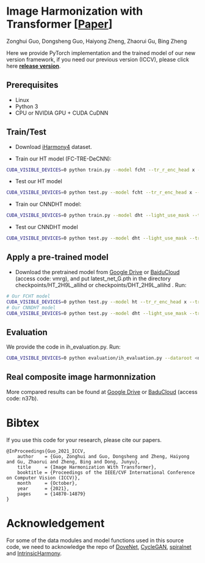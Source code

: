 <base target="_blank"/>


# Image Harmonization with Transformer **[[Paper](https://openaccess.thecvf.com/content/ICCV2021/papers/Guo_Image_Harmonization_With_Transformer_ICCV_2021_paper.pdf)]**<br>
Zonghui Guo, Dongsheng Guo, Haiyong Zheng, Zhaorui Gu, Bing Zheng<br>


Here we provide PyTorch implementation and the trained model of our new version framework, if you need our previous version (ICCV), please click here **[release version](https://github.com/zhenglab/HarmonyTransformer/releases/tag/v1.0)**.

## Prerequisites

- Linux
- Python 3
- CPU or NVIDIA GPU + CUDA CuDNN

## Train/Test
- Download [iHarmony4](https://github.com/bcmi/Image-Harmonization-Dataset-iHarmony4) dataset.

- Train our HT model (FC-TRE-DeCNN):
```bash
CUDA_VISIBLE_DEVICES=0 python train.py --model fcht --tr_r_enc_head x --tr_r_enc_layers x --name experiment_name --dataset_root <dataset_dir> --dataset_name IHD --batch_size xx --init_port xxxx
```
- Test our HT model
```bash
CUDA_VISIBLE_DEVICES=0 python test.py --model fcht --tr_r_enc_head x --tr_r_enc_layers x --name experiment_name --dataset_root <dataset_dir> --dataset_name IHD --batch_size xx --init_port xxxx
```

- Train our CNNDHT model:
```bash
CUDA_VISIBLE_DEVICES=0 python train.py --model dht --light_use_mask --tr_r_enc_head 2 --tr_r_enc_layers 9  --tr_i_dec_head 2 --tr_i_dec_layers 9 --tr_l_enc_head 2 --tr_l_enc_layers 9 --tr_l_dec_head 2 --tr_l_dec_layers 9 --name DHT_2H9L_allihd --dataset_root <dataset_dir> --dataset_name IHD --batch_size xx --init_port xxxx
```
- Test our CNNDHT model
```bash
CUDA_VISIBLE_DEVICES=0 python test.py --model dht --light_use_mask --tr_r_enc_head 2 --tr_r_enc_layers 9  --tr_i_dec_head 2 --tr_i_dec_layers 9 --tr_l_enc_head 2 --tr_l_enc_layers 9 --tr_l_dec_head 2 --tr_l_dec_layers 9 --name DHT_2H9L_allihd --dataset_root <dataset_dir> --dataset_name IHD --batch_size xx --init_port xxxx
```

## Apply a pre-trained model
- Download the pretrained model from [Google Drive](https://drive.google.com/file/d/1uQqveBSUfTmvA4FEWC_stAyf2oMS4UHC/view?usp=sharing) or [BaiduCloud](https://pan.baidu.com/s/1KxN0WYwaLBP1THatuzhq1A) (access code: vmrg), and put latest_net_G.pth in the directory checkpoints/HT_2H9L_allihd or checkpoints/DHT_2H9L_allihd . Run:
```bash
# Our FCHT model
CUDA_VISIBLE_DEVICES=0 python test.py --model ht --tr_r_enc_head x --tr_r_enc_layers x --name HT_2H9L_allihd --dataset_root <dataset_dir> --dataset_name IHD --batch_size xx --init_port xxxx
# Our CNNDHT model
CUDA_VISIBLE_DEVICES=0 python test.py --model dht --light_use_mask --tr_r_enc_head 2 --tr_r_enc_layers 9  --tr_i_dec_head 2 --tr_i_dec_layers 9 --tr_l_enc_head 2 --tr_l_enc_layers 9 --tr_l_dec_head 2 --tr_l_dec_layers 9 --name DHT_2H9L_allihd --dataset_root <dataset_dir> --dataset_name IHD --batch_size xx --init_port xxxx
```
## Evaluation
We provide the code in ih_evaluation.py. Run:
```bash
CUDA_VISIBLE_DEVICES=0 python evaluation/ih_evaluation.py --dataroot <dataset_dir> --result_root  results/experiment/test_latest/images/ --evaluation_type our --dataset_name ALL
```

## Real composite image harmonnization
More compared results can be found at [Google Drive](https://drive.google.com/file/d/1qkLdvS8rTng4bxWKSFjtfPgQ5SK2OvGa/view?usp=sharing) or [BaduCloud](https://pan.baidu.com/s/1mf4h4jOrVO9jFEthYsHyzw) (access code: n37b).



# Bibtex
If you use this code for your research, please cite our papers.


```
@InProceedings{Guo_2021_ICCV,
    author    = {Guo, Zonghui and Guo, Dongsheng and Zheng, Haiyong and Gu, Zhaorui and Zheng, Bing and Dong, Junyu},
    title     = {Image Harmonization With Transformer},
    booktitle = {Proceedings of the IEEE/CVF International Conference on Computer Vision (ICCV)},
    month     = {October},
    year      = {2021},
    pages     = {14870-14879}
}
```

# Acknowledgement
For some of the data modules and model functions used in this source code, we need to acknowledge the repo of [DoveNet](https://github.com/bcmi/Image-Harmonization-Dataset-iHarmony4/tree/master/DoveNet), [CycleGAN](https://github.com/junyanz/pytorch-CycleGAN-and-pix2pix), [
spiralnet](https://github.com/zhenglab/spiralnet) and [IntrinsicHarmony](https://github.com/zhenglab/IntrinsicHarmony). 
